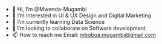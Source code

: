 - 👋 Hi, I’m @Mwenda-Mugambi
- 👀 I’m interested in UI & UX Design and Digital Marketing
- 🌱 I’m currently learning Data Science
- 💞️ I’m looking to collaborate on Software development
- 📫 How to reach me Email: mbobua.mugambi@gmail.com

<!---
Mwenda-Mugambi/Mwenda-Mugambi is a ✨ special ✨ repository because its `README.md` (this file) appears on your GitHub profile.
You can click the Preview link to take a look at your changes.
--->
